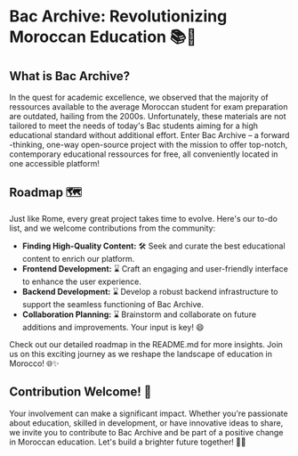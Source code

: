 # Bac Archive: Revolutionizing Moroccan Education 📚🚀

## What is Bac Archive?

In the quest for academic excellence, we observed that the majority of ressources available to the average Moroccan student for exam preparation are outdated, hailing from the 2000s. Unfortunately, these materials are not tailored to meet the needs of today's Bac students aiming for a high educational standard without additional effort. Enter Bac Archive – a forward -thinking, one-way open-source project with the mission to offer top-notch, contemporary educational ressources for free, all conveniently located in one accessible platform!

## Roadmap 🗺️

Just like Rome, every great project takes time to evolve. Here's our to-do list, and we welcome contributions from the community:

- **Finding High-Quality Content:** 🛠️ Seek and curate the best educational content to enrich our platform.
- **Frontend Development:** ⌛ Craft an engaging and user-friendly interface to enhance the user experience.
- **Backend Development:** ⌛ Develop a robust backend infrastructure to support the seamless functioning of Bac Archive.
- **Collaboration Planning:** ⌛ Brainstorm and collaborate on future additions and improvements. Your input is key! 😄

Check out our detailed roadmap in the README.md for more insights. Join us on this exciting journey as we reshape the landscape of education in Morocco! 🌐✨

## Contribution Welcome! 🤝

Your involvement can make a significant impact. Whether you're passionate about education, skilled in development, or have innovative ideas to share, we invite you to contribute to Bac Archive and be part of a positive change in Moroccan education. Let's build a brighter future together! 🚀📖
